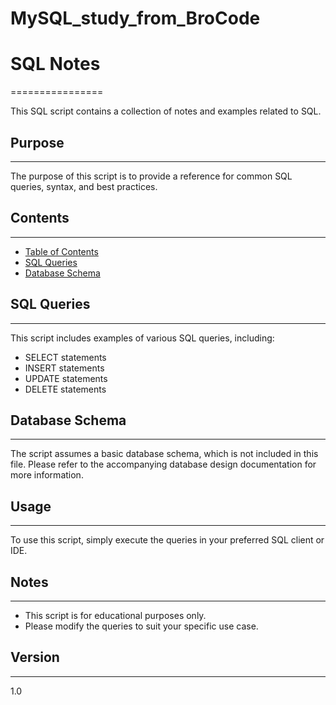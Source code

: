 # MySQL_study_from_BroCode

# SQL Notes
================

This SQL script contains a collection of notes and examples related to SQL.

## Purpose
-----------

The purpose of this script is to provide a reference for common SQL queries, syntax, and best practices.

## Contents
------------

* [Table of Contents](#table-of-contents)
* [SQL Queries](#sql-queries)
* [Database Schema](#database-schema)

## SQL Queries
-------------

This script includes examples of various SQL queries, including:

* SELECT statements
* INSERT statements
* UPDATE statements
* DELETE statements

## Database Schema
-----------------

The script assumes a basic database schema, which is not included in this file. Please refer to the accompanying database design documentation for more information.

## Usage
-----

To use this script, simply execute the queries in your preferred SQL client or IDE.

## Notes
-----

* This script is for educational purposes only.
* Please modify the queries to suit your specific use case.


## Version
-------

1.0


